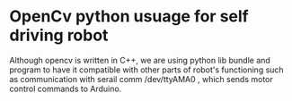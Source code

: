 # OpenCv python usuage for self driving robot

Although opencv is written in C++, we are using python lib bundle and program to have it compatible with other parts of 
robot's functioning such as communication with serail comm /dev/ttyAMA0 , which sends motor control commands to Arduino.




